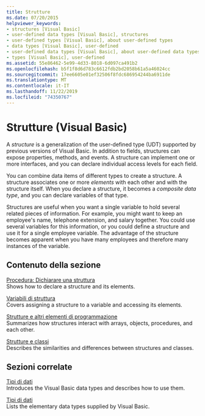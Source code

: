 ```yaml
---
title: Strutture
ms.date: 07/20/2015
helpviewer_keywords:
- structures [Visual Basic]
- user-defined data types [Visual Basic], structures
- user-defined types [Visual Basic], about user-defined types
- data types [Visual Basic], user-defined
- user-defined data types [Visual Basic], about user-defined data types
- types [Visual Basic], user-defined
ms.assetid: 55e86462-5e99-4d33-8018-6d097ca491b2
ms.openlocfilehash: b5f1f8d6d783c6612fdb2bd2058b61a5a46024cc
ms.sourcegitcommit: 17ee6605e01ef32506f8fdc686954244ba6911de
ms.translationtype: MT
ms.contentlocale: it-IT
ms.lasthandoff: 11/22/2019
ms.locfileid: "74350767"
---
```

# <a name="structures-visual-basic"></a>Strutture (Visual Basic)
A *structure* is a generalization of the user-defined type (UDT) supported by previous versions of Visual Basic. In addition to fields, structures can expose properties, methods, and events. A structure can implement one or more interfaces, and you can declare individual access levels for each field.  
  
 You can combine data items of different types to create a structure. A structure associates one or more *elements* with each other and with the structure itself. When you declare a structure, it becomes a *composite data type*, and you can declare variables of that type.  
  
 Structures are useful when you want a single variable to hold several related pieces of information. For example, you might want to keep an employee's name, telephone extension, and salary together. You could use several variables for this information, or you could define a structure and use it for a single employee variable. The advantage of the structure becomes apparent when you have many employees and therefore many instances of the variable.  
  
## <a name="in-this-section"></a>Contenuto della sezione  
 [Procedura: Dichiarare una struttura](../../../../visual-basic/programming-guide/language-features/data-types/how-to-declare-a-structure.md)  
 Shows how to declare a structure and its elements.  
  
 [Variabili di struttura](../../../../visual-basic/programming-guide/language-features/data-types/structure-variables.md)  
 Covers assigning a structure to a variable and accessing its elements.  
  
 [Strutture e altri elementi di programmazione](../../../../visual-basic/programming-guide/language-features/data-types/structures-and-other-programming-elements.md)  
 Summarizes how structures interact with arrays, objects, procedures, and each other.  
  
 [Strutture e classi](../../../../visual-basic/programming-guide/language-features/data-types/structures-and-classes.md)  
 Describes the similarities and differences between structures and classes.  
  
## <a name="related-sections"></a>Sezioni correlate  
 [Tipi di dati](../../../../visual-basic/programming-guide/language-features/data-types/index.md)  
 Introduces the Visual Basic data types and describes how to use them.  
  
 [Tipi di dati](../../../../visual-basic/language-reference/data-types/index.md)  
 Lists the elementary data types supplied by Visual Basic.
